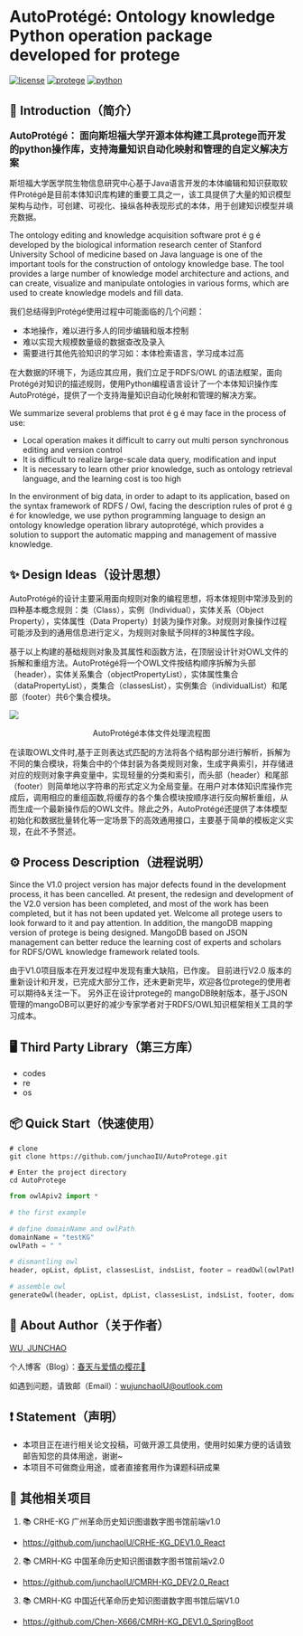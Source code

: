 # AutoProtégé: Ontology knowledge Python operation package developed for protege

[![license](https://img.shields.io/badge/license-MPL2.0-blue)](https://github.com/junchaoIU/protegeAuto_tool/blob/main/LICENSE)
[![protege](https://img.shields.io/badge/protege-5.5.0-yellowgreen)](https://github.com/protegeproject/protege)
[![python](https://img.shields.io/badge/Python-3.7.6-orange)](https://github.com/TheAlgorithms/Python)


## 🌈 Introduction（简介）
**<big>AutoProtégé： 面向斯坦福大学开源本体构建工具protege而开发的python操作库，支持海量知识自动化映射和管理的自定义解决方案</big>**

斯坦福大学医学院生物信息研究中心基于Java语言开发的本体编辑和知识获取软件Protégé是目前本体知识库构建的重要工具之一，该工具提供了大量的知识模型架构与动作，可创建、可视化、操纵各种表现形式的本体，用于创建知识模型并填充数据。

The ontology editing and knowledge acquisition software prot é g é developed by the biological information research center of Stanford University School of medicine based on Java language is one of the important tools for the construction of ontology knowledge base. The tool provides a large number of knowledge model architecture and actions, and can create, visualize and manipulate ontologies in various forms, which are used to create knowledge models and fill data.

我们总结得到Protégé使用过程中可能面临的几个问题：
- 本地操作，难以进行多人的同步编辑和版本控制
- 难以实现大规模数量级的数据查改及录入
- 需要进行其他先验知识的学习如：本体检索语言，学习成本过高

在大数据的环境下，为适应其应用，我们立足于RDFS/OWL 的语法框架，面向Protégé对知识的描述规则，使用Python编程语言设计了一个本体知识操作库AutoProtégé，提供了一个支持海量知识自动化映射和管理的解决方案。

We summarize several problems that prot é g é may face in the process of use:
- Local operation makes it difficult to carry out multi person synchronous editing and version control
- It is difficult to realize large-scale data query, modification and input
- It is necessary to learn other prior knowledge, such as ontology retrieval language, and the learning cost is too high

In the environment of big data, in order to adapt to its application, based on the syntax framework of RDFS / Owl, facing the description rules of prot é g é for knowledge, we use python programming language to design an ontology knowledge operation library autoprotégé, which provides a solution to support the automatic mapping and management of massive knowledge.

## ✨ Design Ideas（设计思想）
AutoProtégé的设计主要采用面向规则对象的编程思想，将本体规则中常涉及到的四种基本概念规则：类（Class），实例（Individual），实体关系（Object Property），实体属性（Data Property）封装为操作对象。对规则对象操作过程可能涉及到的通用信息进行定义，为规则对象赋予同样的3种属性字段。

基于以上构建的基础规则对象及其属性和函数方法，在顶层设计针对OWL文件的拆解和重组方法。AutoProtégé将一个OWL文件按结构顺序拆解为头部（header），实体关系集合（objectPropertyList），实体属性集合（dataPropertyList），类集合（classesList），实例集合（individualList）和尾部（footer）共6个集合模块。

![](https://www.wujunchao.top/wp-content/uploads/2022/03/AutoProtege.jpg)
<center>AutoProtégé本体文件处理流程图</center>

在读取OWL文件时,基于正则表达式匹配的方法将各个结构部分进行解析，拆解为不同的集合模块，将集合中的个体封装为各类规则对象，生成字典索引，并存储进对应的规则对象字典变量中，实现轻量的分类和索引，而头部（header）和尾部（footer）则简单地以字符串的形式定义为全局变量。在用户对本体知识库操作完成后，调用相应的重组函数,将缓存的各个集合模块按顺序进行反向解析重组，从而生成一个最新操作后的OWL文件。除此之外，AutoProtégé还提供了本体模型初始化和数据批量转化等一定场景下的高效通用接口，主要基于简单的模板定义实现，在此不予赘述。


## ⚙ Process Description（进程说明）
Since the V1.0 project version has major defects found in the development process, it has been cancelled.
At present, the redesign and development of the V2.0 version has been completed, and most of the work has been completed, but it has not been updated yet. Welcome all protege users to look forward to it and pay attention.
In addition, the mangoDB mapping version of protege is being designed. MangoDB based on JSON management can better reduce the learning cost of experts and scholars for RDFS/OWL knowledge framework related tools.

由于V1.0项目版本在开发过程中发现有重大缺陷，已作废。
目前进行V2.0 版本的重新设计和开发，已完成大部分工作，还未更新完毕，欢迎各位protege的使用者可以期待&关注一下。
另外正在设计protege的 mangoDB映射版本，基于JSON管理的mangoDB可以更好的减少专家学者对于RDFS/OWL知识框架相关工具的学习成本。


## 🖥 Third Party Library（第三方库）
- codes
- re
- os

## 📦 Quick Start（快速使用）
```shell
# clone
git clone https://github.com/junchaoIU/AutoProtege.git

# Enter the project directory
cd AutoProtege
```

```python
from owlApiv2 import *

# the first example

# define domainName and owlPath
domainName = "testKG"
owlPath = " "

# dismantling owl
header, opList, dpList, classesList, indsList, footer = readOwl(owlPath, domainName)

# assemble owl
generateOwl(header, opList, dpList, classesList, indsList, footer, domainName)
```

## 🌸 About Author（关于作者）
[WU, JUNCHAO](https://github.com/junchaoIU)

个人博客（Blog）：[春天与爱情の樱花🌸](https://www.wujunchao.top)

如遇到问题，请致邮（Email）：wujunchaoIU@outlook.com

## ❗ Statement（声明）
- 本项目正在进行相关论文投稿，可做开源工具使用，使用时如果方便的话请致邮告知您的具体用途，谢谢~
- 本项目不可做商业用途，或者直接套用作为课题科研成果

## 🍉 其他相关项目
1. 📚 CRHE-KG 广州革命历史知识图谱数字图书馆前端v1.0
- https://github.com/junchaoIU/CRHE-KG_DEV1.0_React
2. 📚 CMRH-KG 中国革命历史知识图谱数字图书馆前端v2.0
- https://github.com/junchaoIU/CMRH-KG_DEV2.0_React
3. 📚 CMRH-KG 中国近代革命历史知识图谱数字图书馆后端V1.0
- https://github.com/Chen-X666/CMRH-KG_DEV1.0_SpringBoot
